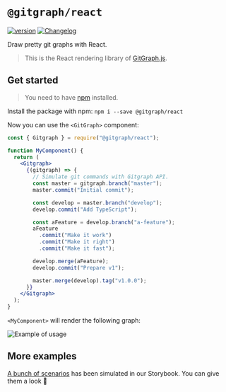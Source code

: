 # `@gitgraph/react`

[![version](https://img.shields.io/npm/v/@gitgraph/react.svg?logo=npm)](https://www.npmjs.com/package/@gitgraph/react)
[![Changelog](https://img.shields.io/badge/%F0%9F%93%94-changelog-CD9523.svg)](https://github.com/levi217/gitgraph.js/blob/master/packages/gitgraph-react/CHANGELOG.md)

Draw pretty git graphs with React.

> This is the React rendering library of [GitGraph.js][gitgraph-repo].

## Get started

> You need to have [npm][get-npm] installed.

Install the package with npm: `npm i --save @gitgraph/react`

Now you can use the `<GitGraph>` component:

```jsx
const { Gitgraph } = require("@gitgraph/react");

function MyComponent() {
  return (
    <Gitgraph>
      {(gitgraph) => {
        // Simulate git commands with Gitgraph API.
        const master = gitgraph.branch("master");
        master.commit("Initial commit");

        const develop = master.branch("develop");
        develop.commit("Add TypeScript");

        const aFeature = develop.branch("a-feature");
        aFeature
          .commit("Make it work")
          .commit("Make it right")
          .commit("Make it fast");

        develop.merge(aFeature);
        develop.commit("Prepare v1");

        master.merge(develop).tag("v1.0.0");
      }}
    </Gitgraph>
  );
}
```

`<MyComponent>` will render the following graph:

![Example of usage][assets-example]

## More examples

[A bunch of scenarios][stories] has been simulated in our Storybook. You can give them a look 👀

[get-npm]: https://www.npmjs.com/get-npm
[gitgraph-repo]: https://github.com/levi217/gitgraph.js/
[stories]: https://github.com/levi217/gitgraph.js/tree/master/packages/stories/src/gitgraph-react/
[assets-example]: https://github.com/levi217/gitgraph.js/blob/master/packages/gitgraph-react/assets/example-usage.png?raw=true
